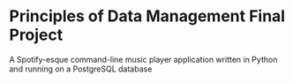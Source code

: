 # Principles of Data Management Final Project
A Spotify-esque command-line music player application written in Python and running on a PostgreSQL database
